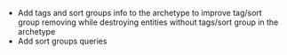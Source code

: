 - Add tags and sort groups info to the archetype to improve tag/sort group removing 
while destroying entities without tags/sort group in the archetype
- Add sort groups queries